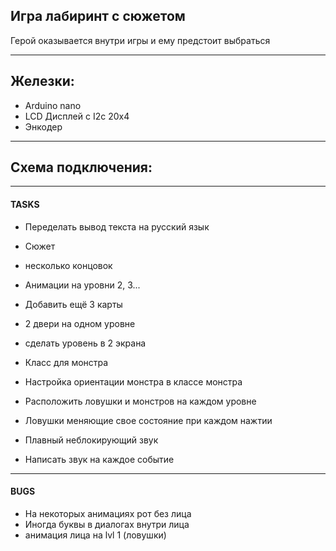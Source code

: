 ## Игра лабиринт с сюжетом  
Герой оказывается внутри игры и ему предстоит выбраться

------------------------------------------
## Железки:
- Arduino nano
- LCD Дисплей с I2c 20x4
- Энкодер

------------------------------------------
## Схема подключения: 


------------------------------------------
#### TASKS
- Переделать вывод текста на русский язык
- Сюжет
- несколько концовок
- Анимации на уровни 2, 3... 
- Добавить ещё 3 карты
- 2 двери на одном уровне
- сделать уровень в 2 экрана

- Класс для монстра 
- Настройка ориентации монстра в классе монстра
- Расположить ловушки и монстров на каждом уровне
- Ловушки меняющие свое состояние при каждом нажтии

- Плавный неблокирующий звук
- Написать звук на каждое событие 

------------------------------------------
#### BUGS
- На некоторых анимациях рот без лица
- Иногда буквы в диалогах внутри лица  
- анимация лица на lvl 1 (ловушки)
